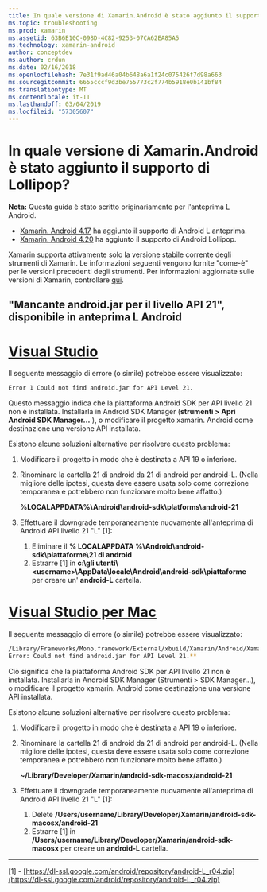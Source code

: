 ```yaml
---
title: In quale versione di Xamarin.Android è stato aggiunto il supporto di Lollipop?
ms.topic: troubleshooting
ms.prod: xamarin
ms.assetid: 63B6E10C-098D-4C82-9253-07CA62EA85A5
ms.technology: xamarin-android
author: conceptdev
ms.author: crdun
ms.date: 02/16/2018
ms.openlocfilehash: 7e31f9ad46a04b648a6a1f24c075426f7d98a663
ms.sourcegitcommit: 6655cccf9d3be755773c2f774b5918e0b141bf84
ms.translationtype: MT
ms.contentlocale: it-IT
ms.lasthandoff: 03/04/2019
ms.locfileid: "57305607"
---
```

# <a name="what-version-of-xamarinandroid-added-lollipop-support"></a>In quale versione di Xamarin.Android è stato aggiunto il supporto di Lollipop?

**Nota:** Questa guida è stato scritto originariamente per l'anteprima L Android.

-   [Xamarin. Android 4.17](https://developer.xamarin.com/releases/android/xamarin.android_4/xamarin.android_4.17/) ha aggiunto il supporto di Android L anteprima.
-   [Xamarin. Android 4.20](https://developer.xamarin.com/releases/android/xamarin.android_4/xamarin.android_4.20/) ha aggiunto il supporto di Android Lollipop.

Xamarin supporta attivamente solo la versione stabile corrente degli strumenti di Xamarin. Le informazioni seguenti vengono fornite "come-è" per le versioni precedenti degli strumenti. Per informazioni aggiornate sulle versioni di Xamarin, controllare [qui](http://releases.xamarin.com/).

## <a name="missing-androidjar-for-api-level-21-in-android-l-preview"></a>"Mancante android.jar per il livello API 21", disponibile in anteprima L Android

# <a name="visual-studiotabwindows"></a>[Visual Studio](#tab/windows)

Il seguente messaggio di errore (o simile) potrebbe essere visualizzato:

```cmd
Error 1 Could not find android.jar for API Level 21.
```

Questo messaggio indica che la piattaforma Android SDK per API livello 21 non è installata. Installarla in Android SDK Manager (**strumenti > Apri Android SDK Manager...** ), o modificare il progetto xamarin. Android come destinazione una versione API installata.

Esistono alcune soluzioni alternative per risolvere questo problema:

1. Modificare il progetto in modo che è destinata a API 19 o inferiore.

2. Rinominare la cartella 21 di android da 21 di android per android-L. (Nella migliore delle ipotesi, questa deve essere usata solo come correzione temporanea e potrebbero non funzionare molto bene affatto.)

   **%LOCALAPPDATA%\\Android\\android-sdk\\platforms\\android-21**

3. Effettuare il downgrade temporaneamente nuovamente all'anteprima di Android API livello 21 "L" [1]:

    1.  Eliminare il **% LOCALAPPDATA %\\Android\\android-sdk\\piattaforme\\21 di android** 
    2.  Estrarre [1] in **c:\\gli utenti\\&lt;username&gt;\\AppData\\locale\\Android\\android-sdk\\piattaforme**  per creare un' **android-L** cartella.

# <a name="visual-studio-for-mactabmacos"></a>[Visual Studio per Mac](#tab/macos)

Il seguente messaggio di errore (o simile) potrebbe essere visualizzato:

```bash
/Library/Frameworks/Mono.framework/External/xbuild/Xamarin/Android/Xamarin.Android.Common.targets: 
Error: Could not find android.jar for API Level 21.**
```

Ciò significa che la piattaforma Android SDK per API livello 21 non è installata. Installarla in Android SDK Manager (Strumenti > SDK Manager...), o modificare il progetto xamarin. Android come destinazione una versione API installata.

Esistono alcune soluzioni alternative per risolvere questo problema:

1. Modificare il progetto in modo che è destinata a API 19 o inferiore.

2. Rinominare la cartella 21 di android da 21 di android per android-L. (Nella migliore delle ipotesi, questa deve essere usata solo come correzione temporanea e potrebbero non funzionare molto bene affatto.)

   **~/Library/Developer/Xamarin/android-sdk-macosx/android-21**

3. Effettuare il downgrade temporaneamente nuovamente all'anteprima di Android API livello 21 "L" [1]:

    1.  Delete **/Users/username/Library/Developer/Xamarin/android-sdk-macosx/android-21**
    2.  Estrarre [1] in **/Users/username/Library/Developer/Xamarin/android-sdk-macosx** per creare un **android-L** cartella.

-----


[1] - [https://dl-ssl.google.com/android/repository/android-L_r04.zip](https://dl-ssl.google.com/android/repository/android-L_r04.zip)

